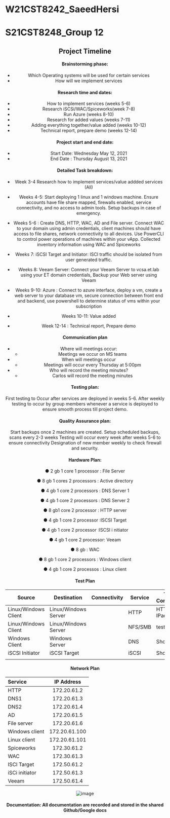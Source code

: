 # W21CST8242_SaeedHersi

# S21CST8248_Group 12



<center> <h2> Project Timeline </h2 </center>

  
#### **Brainstorming phase:** 
- Which Operating systems will be used for certain services
- How will we implement services
  

#### **Research time and dates**: 
  - How to implement services (weeks 5-6)
  - Research iSCSi/WAC/Spiceworks(week 7-8)
  - Run Azure (weeks 8-10)
  - Research for added values (weeks 7-11)
  - Adding everything together/value added (weeks 10-12)
  - Technical report, prepare demo (weeks 12-14)
  
#### **Project start and end date:**
  - Start Date: Wednesday May 12, 2021
  - End Date : Thursday August 13, 2021
  
  
#### **Detailed Task breakdown:**
 - Week 3-4 Research how to implement services/value addded services (All)
 
  - Weeks 4-5: Start deploying 1 linux and 1 windows machine. Ensure accounts have file share mapped, firewalls enabled, service connectivity, and no access to admin tools. Setup backups in case of emergency.

  - Weeks 5-6 : Create DNS, HTTP, WAC, AD and File server. Connect WAC to your domain using admin credentials, client machines should have access to file shares, network connectivity to all devices. Use PowerCLI to control power operations of machines within your vApp. Collected inventory information using WAC and Spiceworks

  - Weeks 7: iSCSI Target and Initiator: ISCI traffic should be isolated from user generated traffic.

  - Weeks 8: Veeam Server: Connect your Veeam Server to vcsa.et.lab using your ET domain credentials, Backup your Web server using Veeam

  - Weeks 9-10: Azure : Connect to azure interface, deploy a vm, create a web server to your database vm, secure connection between front end and backend, use powershell to determine status of vms within your subscription

  - Weeks 10-11: Value added

  - Week 12-14 : Technical report, Prepare demo


  
 #### **Communication plan**
  - Where will meetings occur:
    - Meetings we occur on MS teams
  - When will meetings occur
    - Meetings will occur every Thursday at 5:00pm
  - Who will record the meeting minutes?
    - Carlos will record the meeting minutes
  



<center> <h4 Communication/Meeting Plans /h5> </center>
  
  
  #### **Testing plan:**
  
First testing to Occur after services are deployed in weeks 5-6.
After weekly testing to occur by group members whenever a service is deployed to ensure smooth process till project demo.
  
#### **Quality Assurance plan:**
  
Start backups once 2 machines are created.
Setup scheduled backups, scans every 2-3 weeks
Testing will occur every week after weeks 5-6 to ensure connectivity
Designation of new member weekly to check firewall and security.
  
  #### **Hardware Plan:**
  
● 2 gb 1 core 1 processor : File Server 
  
● 8 gb 1 cores 2 processors : Active directory
  
● 4 gb 1 core 2 processors : DNS Server 1
  
● 4 gb 1 core 2 processors : DNS Server 2
  
● 8 gb1 core 2 processor : HTTP server
  
● 4 gb 1 core 2 processor :ISCSI Target
  
● 4 gb 1 core 2 processor :ISCSI i nitiator
  
● 4 gb 1 core 2 processor: Veeam
  
● 8 gb : WAC
  
● 8 gb 1 core 2 processors : Windows client
  
● 4 gb 1 core 2 processos : Linux client
  
#### **Test Plan**
| Source | Destination |Connectivity | Service | Test Command | Result | Comment | Test Date |                              
| --- | --- | --- | --- | --- | --- | --- | --- |
| Linux/Windows Client | Linux/Windows Server |    |HTTP | HTTP:// IPadd  |     |  |   |
| Linux/Windows Client | Linux/Windows Server  |     | NFS/SMB | testparm  |     |  |   | 
| Windows Client | Windows Server  |     | DNS | Show file  |  ping   |  |   | 
| iSCSI Initiator | iSCSI Target  |     | iSCSI | Show file  | dir    |  |   | 
|  |   |     |  |   |     |  |   | 
   
  
  #### **Network Plan**
| Service | IP Address  |
  |:--------| :----------:|
  | HTTP    | 172.20.61.2 |
  | DNS1    | 172.20.61.3 |
  | DNS2    | 172.20.61.4 |
  | AD      | 172.20.61.5 |
  | File server | 172.20.61.6 |
  | Windows client | 172.20.61.100 |
  | Linux client | 172.20.61.101 |
  | Spiceworks | 172.30.61.2 |
  | WAC | 172.30.61.3 |
  | ISCl Target | 172.50.61.2 |
  | iSCi initiator | 172.50.61.3 |
  | Veeam | 172.50.61.4 |
  
![image](https://user-images.githubusercontent.com/84108163/120875203-b0546380-c578-11eb-87bf-8f8c87fe5607.png)
#### **Documentation: All documentation are recorded and stored in the shared Github/Google docs** 
